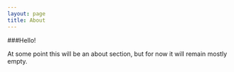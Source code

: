 ```yaml
---
layout: page
title: About
---
```


###Hello!

At some point this will be an about section,
but for now it will remain mostly empty.
